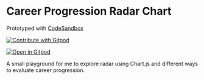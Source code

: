 # Career Progression Radar Chart
Prototyped with [ CodeSandbox ](https://codesandbox.io/s/chart-js-radar-2oxprb?file=/src/index.js )

<a href="https://gitpod.io/#<your-project-url>">
  <img
    src="https://img.shields.io/badge/Contribute%20with-Gitpod-908a85?logo=gitpod"
    alt="Contribute with Gitpod"
  />
</a>

[![Open in Gitpod](https://gitpod.io/button/open-in-gitpod.svg)](https://gitpod.io/#<your-project-url>)

A small playground for me to explore radar using Chart.js and different ways to evaluate career progression.